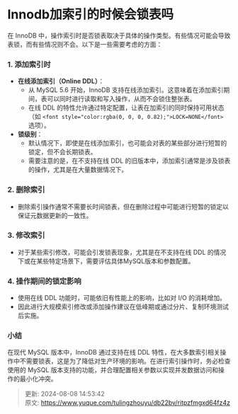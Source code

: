 # Innodb加索引的时候会锁表吗

<font style="color:rgba(0, 0, 0, 0.82);">在 InnoDB 中，操作索引时是否锁表取决于具体的操作类型。有些情况可能会导致表锁，而有些情况则不会。以下是一些需要考虑的方面：</font>

### <font style="color:rgba(0, 0, 0, 0.82);">1. 添加索引时</font>
+ **<font style="color:rgba(0, 0, 0, 0.82);">在线添加索引（Online DDL）</font>**<font style="color:rgba(0, 0, 0, 0.82);">：</font>
    - <font style="color:rgba(0, 0, 0, 0.82);">从 MySQL 5.6 开始，InnoDB 支持在线添加索引。这意味着在添加索引期间，表可以同时进行读取和写入操作，从而不会锁住整张表。</font>
    - <font style="color:rgba(0, 0, 0, 0.82);">在线 DDL 的特性允许通过特定配置，让表在加索引的同时保持可用状态（如</font><font style="color:rgba(0, 0, 0, 0.82);"> </font>`<font style="color:rgba(0, 0, 0, 0.82);">LOCK=NONE</font>`<font style="color:rgba(0, 0, 0, 0.82);"> </font><font style="color:rgba(0, 0, 0, 0.82);">选项）。</font>
+ **<font style="color:rgba(0, 0, 0, 0.82);">锁级别</font>**<font style="color:rgba(0, 0, 0, 0.82);">：</font>
    - <font style="color:rgba(0, 0, 0, 0.82);">默认情况下，即使是在线添加索引，也可能会对表的某些部分进行短暂的锁定，但不会长期锁表。</font>
    - <font style="color:rgba(0, 0, 0, 0.82);">需要注意的是，在不支持在线 DDL 的旧版本中，添加索引通常是涉及锁表的操作，尤其是在大量数据情况下。</font>

### <font style="color:rgba(0, 0, 0, 0.82);">2. 删除索引</font>
+ <font style="color:rgba(0, 0, 0, 0.82);">删除索引操作通常不需要长时间锁表，但在删除过程中可能进行短暂的锁定以保证元数据更新的一致性。</font>

### <font style="color:rgba(0, 0, 0, 0.82);">3. 修改索引</font>
+ <font style="color:rgba(0, 0, 0, 0.82);">对于某些索引修改，可能会引发锁表现象，尤其是在不支持在线 DDL 的情况下或在某些特定场景下，需要评估具体MySQL版本和参数配置。</font>

### <font style="color:rgba(0, 0, 0, 0.82);">4. 操作期间的锁定影响</font>
+ <font style="color:rgba(0, 0, 0, 0.82);">使用在线 DDL 功能时，可能依旧有性能上的影响，比如对 I/O 的消耗增加。</font>
+ <font style="color:rgba(0, 0, 0, 0.82);">因此进行大规模索引修改或添加操作建议在低峰期或通过分片、复制环境测试后实施。</font>

### <font style="color:rgba(0, 0, 0, 0.82);">小结</font>
<font style="color:rgba(0, 0, 0, 0.82);">在现代 MySQL 版本中，InnoDB 通过支持在线 DDL 特性，在大多数索引相关操作中不需要锁表，这是为了降低对生产环境的影响。在进行索引操作时，务必检查使用的 MySQL 版本支持的功能，并合理配置相关参数以实现并发数据访问和操作的最小化冲突。</font>



> 更新: 2024-08-08 14:53:42  
> 原文: <https://www.yuque.com/tulingzhouyu/db22bv/ritpzfmgxd64fz4z>